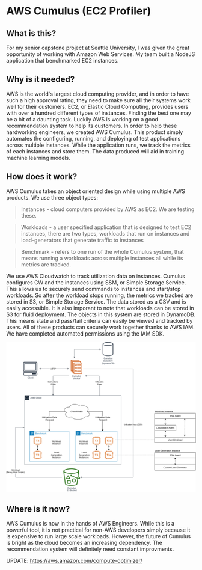 # AWS Cumulus (EC2 Profiler)

## What is this?
For my senior capstone project at Seattle University, I was given the great opportunity of working
with Amazon Web Services. My team built a NodeJS application that benchmarked EC2 instances.

## Why is it needed?
AWS is the world's largest cloud computing provider, and in order to have such a high approval
rating, they need to make sure all their systems work well for their customers. EC2, or Elastic Cloud Computing, provides users with over a hundred different types of instances. Finding the 
best one may be a bit of a daunting task. Luckily AWS is working on a good recommendation system 
to help its customers. In order to help these hardworking engineers, we created AWS Cumulus. This
product simply automates the configuring, running, and deploying of test applications across multiple
instances. While the application runs, we track the metrics of each instances and store them. 
The data produced will aid in training machine learning models. 

## How does it work?
AWS Cumulus takes an object oriented design while using multiple AWS products.
We use three object types: 
> Instances - cloud computers provided by AWS as EC2. We are testing these.

> Workloads - a user specified application that is designed to test EC2 instances, there are two types, workloads that run on instances and load-generators that generate traffic to instances 

> Benchmark - refers to one run of the whole Cumulus system, that means running a workloads across multiple instances all while its metrics are tracked.

We use AWS Cloudwatch to track utilization data on instances. Cumulus configures CW and the instances using SSM, or Simple Storage Service. This allows us to securely send commands to instances and start/stop workloads. So after the workload stops running, the metrics we tracked are stored in S3, or Simple Storage Service. The data stored as a CSV and is easily accessible. It is also imporant to note that workloads can be stored in S3 for fluid deployment. The objects in this system are stored in DynamoDB. This means state and pass/fail criteria can easily be viewed and tracked by users. All of these products can securely work together thanks to AWS IAM. We have completed automated permissions using the IAM SDK.

![Cumulus System Overview](https://raw.githubusercontent.com/rohanpanuganti/rohanpanuganti.github.io/master/docs/assets/images/overview.png?token=AHBUKYI5ODJQ25BI4RP2AYS7JMRC6)

## Where is it now?
AWS Cumulus is now in the hands of AWS Engineers. While this is a powerful tool, it is not practical for non-AWS developers simply because it is expensive to run large scale workloads. However, the future of Cumulus is bright as the cloud becomes an increasing dependency. The recommendation system will definitely need constant improvments. 

UPDATE: https://aws.amazon.com/compute-optimizer/
